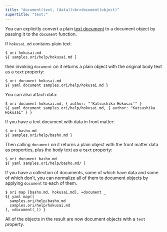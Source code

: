 ```yaml
---
title: "document(text, [data])<br>document(object)"
supertitle: "text:"
---
```


You can explicitly convert a plain [text document](/language/documents.html) to a document object by passing it to the `document` function.

If `hokusai.md` contains plain text:

```console
$ ori hokusai.md
${ samples.ori/help/hokusai.md }
```

then invoking `document` on it returns a plain object with the original body text as a `text` property:

```console
$ ori document hokusai.md
${ yaml document samples.ori/help/hokusai.md }
```

You can also attach data:

```console
$ ori document hokusai.md, { author: "'Katsushika Hokusai'" }
${ yaml document samples.ori/help/hokusai.md, { author: "Katsushika Hokusai" } }
```

If you have a text document with data in front matter:

```console
$ ori basho.md
${ samples.ori/help/basho.md }
```

Then calling `document` on it returns a plain object with the front matter data as properties, plus the body text as a `text` property:

```console
$ ori document basho.md
${ yaml samples.ori/help/basho.md/ }
```

If you have a collection of documents, some of which have data and some of which don't, you can normalize all of them to document objects by applying `document` to each of them.

```console
$ ori map [basho.md, hokusai.md], =document _
${ yaml map([
  samples.ori/help/basho.md
  samples.ori/help/hokusai.md
], =document(_)) }
```

All of the objects in the result are now document objects with a `text` property.
